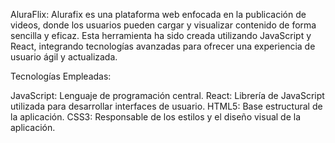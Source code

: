 
AluraFlix:
Alurafix es una plataforma web enfocada en la publicación de videos, donde los usuarios pueden cargar y visualizar contenido de forma sencilla y eficaz. Esta herramienta ha sido creada utilizando JavaScript y React, integrando tecnologías avanzadas para ofrecer una experiencia de usuario ágil y actualizada.


Tecnologías Empleadas:

JavaScript: Lenguaje de programación central.
React: Librería de JavaScript utilizada para desarrollar interfaces de usuario.
HTML5: Base estructural de la aplicación.
CSS3: Responsable de los estilos y el diseño visual de la aplicación.
